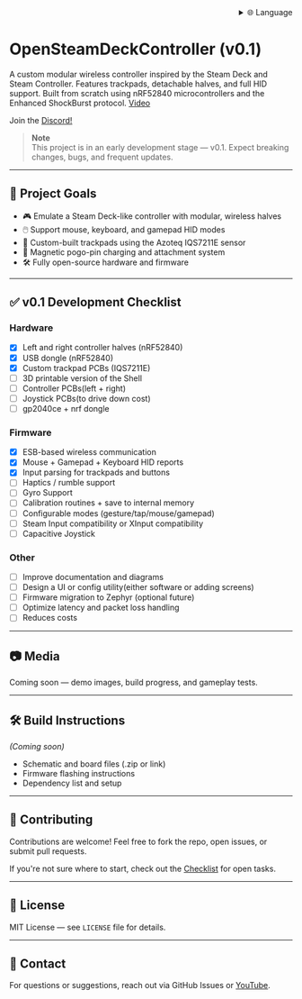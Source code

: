
<div align="right">
  <details>
    <summary >🌐 Language</summary>
    <div>
      <div align="center">
        <a href="https://openaitx.github.io/view.html?user=tommybee456&project=OpenSteamDeckController&lang=en">English</a>
        | <a href="https://openaitx.github.io/view.html?user=tommybee456&project=OpenSteamDeckController&lang=zh-CN">简体中文</a>
        | <a href="https://openaitx.github.io/view.html?user=tommybee456&project=OpenSteamDeckController&lang=zh-TW">繁體中文</a>
        | <a href="https://openaitx.github.io/view.html?user=tommybee456&project=OpenSteamDeckController&lang=ja">日本語</a>
        | <a href="https://openaitx.github.io/view.html?user=tommybee456&project=OpenSteamDeckController&lang=ko">한국어</a>
        | <a href="https://openaitx.github.io/view.html?user=tommybee456&project=OpenSteamDeckController&lang=hi">हिन्दी</a>
        | <a href="https://openaitx.github.io/view.html?user=tommybee456&project=OpenSteamDeckController&lang=th">ไทย</a>
        | <a href="https://openaitx.github.io/view.html?user=tommybee456&project=OpenSteamDeckController&lang=fr">Français</a>
        | <a href="https://openaitx.github.io/view.html?user=tommybee456&project=OpenSteamDeckController&lang=de">Deutsch</a>
        | <a href="https://openaitx.github.io/view.html?user=tommybee456&project=OpenSteamDeckController&lang=es">Español</a>
        | <a href="https://openaitx.github.io/view.html?user=tommybee456&project=OpenSteamDeckController&lang=it">Italiano</a>
        | <a href="https://openaitx.github.io/view.html?user=tommybee456&project=OpenSteamDeckController&lang=ru">Русский</a>
        | <a href="https://openaitx.github.io/view.html?user=tommybee456&project=OpenSteamDeckController&lang=pt">Português</a>
        | <a href="https://openaitx.github.io/view.html?user=tommybee456&project=OpenSteamDeckController&lang=nl">Nederlands</a>
        | <a href="https://openaitx.github.io/view.html?user=tommybee456&project=OpenSteamDeckController&lang=pl">Polski</a>
        | <a href="https://openaitx.github.io/view.html?user=tommybee456&project=OpenSteamDeckController&lang=ar">العربية</a>
        | <a href="https://openaitx.github.io/view.html?user=tommybee456&project=OpenSteamDeckController&lang=fa">فارسی</a>
        | <a href="https://openaitx.github.io/view.html?user=tommybee456&project=OpenSteamDeckController&lang=tr">Türkçe</a>
        | <a href="https://openaitx.github.io/view.html?user=tommybee456&project=OpenSteamDeckController&lang=vi">Tiếng Việt</a>
        | <a href="https://openaitx.github.io/view.html?user=tommybee456&project=OpenSteamDeckController&lang=id">Bahasa Indonesia</a>
      </div>
    </div>
  </details>
</div>

# OpenSteamDeckController (v0.1)

A custom modular wireless controller inspired by the Steam Deck and Steam Controller. Features trackpads, detachable halves, and full HID support. Built from scratch using nRF52840 microcontrollers and the Enhanced ShockBurst protocol. [Video](https://youtu.be/ycMgIToLav8?si=cVztny4IiIS_V4oI) 

Join the [Discord!](https://discord.gg/ZtV34Hwx7y)

> **Note**  
> This project is in an early development stage — v0.1. Expect breaking changes, bugs, and frequent updates.

---

## 🚀 Project Goals

- 🎮 Emulate a Steam Deck-like controller with modular, wireless halves
- 🖱️ Support mouse, keyboard, and gamepad HID modes
- 🧲 Custom-built trackpads using the Azoteq IQS7211E sensor
- 🔋 Magnetic pogo-pin charging and attachment system
- 🛠️ Fully open-source hardware and firmware

---

## ✅ v0.1 Development Checklist

### Hardware
- [x] Left and right controller halves (nRF52840)
- [x] USB dongle (nRF52840)
- [x] Custom trackpad PCBs (IQS7211E)
- [ ] 3D printable version of the Shell
- [ ] Controller PCBs(left + right)
- [ ] Joystick PCBs(to drive down cost)
- [ ] gp2040ce + nrf dongle

### Firmware
- [x] ESB-based wireless communication
- [x] Mouse + Gamepad + Keyboard HID reports
- [x] Input parsing for trackpads and buttons
- [ ] Haptics / rumble support
- [ ] Gyro Support
- [ ] Calibration routines + save to internal memory
- [ ] Configurable modes (gesture/tap/mouse/gamepad)
- [ ] Steam Input compatibility or XInput compatibility
- [ ] Capacitive Joystick

### Other
- [ ] Improve documentation and diagrams
- [ ] Design a UI or config utility(either software or adding screens)
- [ ] Firmware migration to Zephyr (optional future)
- [ ] Optimize latency and packet loss handling
- [ ] Reduces costs

---

## 📷 Media

Coming soon — demo images, build progress, and gameplay tests.

---

## 🛠️ Build Instructions

_(Coming soon)_

- Schematic and board files (.zip or link)
- Firmware flashing instructions
- Dependency list and setup

---

## 🤝 Contributing

Contributions are welcome! Feel free to fork the repo, open issues, or submit pull requests.

If you're not sure where to start, check out the [Checklist](#-v01-development-checklist) for open tasks.

---

## 📄 License

MIT License — see `LICENSE` file for details.

---

## 💬 Contact

For questions or suggestions, reach out via GitHub Issues or [YouTube](https://www.youtube.com/@TommyBee456).
